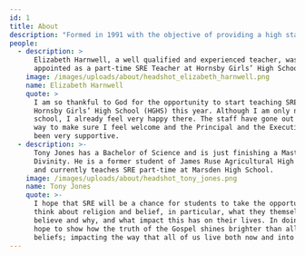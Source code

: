 ```yaml
---
id: 1
title: About
description: "Formed in 1991 with the objective of providing a high standard of Christian Education in local state high schools, the NCEA now employs Elizabeth Harnwell to work at Hornsby Girls' High School, and Tony Jones to work at Normanhurst Boys' High School. Both are employed on a part-time basis and teach using the Youthworks Think Faith Curriculum (see below for how this looks in each school). They are authorised to teach Special Religious Education (SRE) by The Anglican Diocese of Sydney which is an approved provider of SRE in NSW public schools.  The NCEA is administered by a Management Committee representing six local churches and supported by eleven churches in the area (these churches are listed with details on the homepage). The annual budget is approximately $110,000.\n\nHGHS SRE Program: Think Faith Curriculum\r\n\n<https://1drv.ms/b/s!AmFI5FLNh_Zlj1yALtRJdQ6Ek2Uz>\n\n\rNBHS SRE Program: Think Faith Curriculum\r\n\n<https://1drv.ms/b/s!AmFI5FLNh_Zlj12JRi60E0uRMDdl?e=sG1gYC>"
people:
  - description: >
      Elizabeth Harnwell, a well qualified and experienced teacher, was
      appointed as a part-time SRE Teacher at Hornsby Girls’ High School (HGHS).
    image: /images/uploads/about/headshot_elizabeth_harnwell.png
    name: Elizabeth Harnwell
    quote: >
      I am so thankful to God for the opportunity to start teaching SRE at
      Hornsby Girls’ High School (HGHS) this year. Although I am only new to the
      school, I already feel very happy there. The staff have gone out of their
      way to make sure I feel welcome and the Principal and the Executive have
      been very supportive.
  - description: >-
      Tony Jones has a Bachelor of Science and is just finishing a Masters of
      Divinity. He is a former student of James Ruse Agricultural High School
      and currently teaches SRE part-time at Marsden High School.
    image: /images/uploads/about/headshot_tony_jones.png
    name: Tony Jones
    quote: >-
      I hope that SRE will be a chance for students to take the opportunity to
      think about religion and belief, in particular, what they themselves
      believe and why, and what impact this has on their lives. In doing so, I
      hope to show how the truth of the Gospel shines brighter than all other
      beliefs; impacting the way that all of us live both now and into eternity.
---
```


